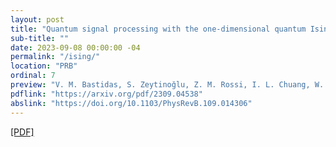```yaml
---
layout: post
title: "Quantum signal processing with the one-dimensional quantum Ising model"
sub-title: ""
date: 2023-09-08 00:00:00 -04
permalink: "/ising/"
location: "PRB"
ordinal: 7
preview: "V. M. Bastidas, S. Zeytinoğlu, Z. M. Rossi, I. L. Chuang, W. J. Munro"
pdflink: "https://arxiv.org/pdf/2309.04538"
abslink: "https://doi.org/10.1103/PhysRevB.109.014306"
---
```

[\[PDF\]](https://arxiv.org/pdf/2309.04538)

